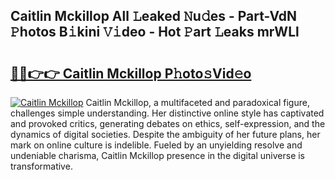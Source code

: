 ## Caitlin Mckillop All 𝙻eaked 𝙽u𝚍es - Part-VdN 𝙿hotos B𝚒kini 𝚅𝚒deo - Hot 𝙿art 𝙻eaks mrWLl

# <h2><a href="http://ld3kjpb.urlbe.top/?page=Caitlin+Mckillop">🔗🔗👉👉 Caitlin Mckillop P𝚑oto𝚜Vid𝚎o</a></h2>

[![Caitlin Mckillop](https://i.imgur.com/eBuTRDB.gif)](http://ld3kjpb.urlbe.top/?page=Caitlin+Mckillop)
Caitlin Mckillop, a multifaceted and paradoxical figure, challenges simple understanding. Her distinctive online style has captivated and provoked critics, generating debates on ethics, self-expression, and the dynamics of digital societies. Despite the ambiguity of her future plans, her mark on online culture is indelible. Fueled by an unyielding resolve and undeniable charisma, Caitlin Mckillop presence in the digital universe is transformative.

